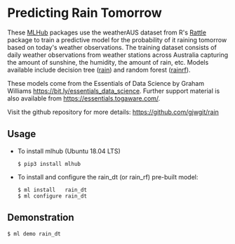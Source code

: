 Predicting Rain Tomorrow
========================

These [MLHub](https://mlhub.ai) packages use the weatherAUS dataset
from R's [Rattle](https://rattle.togaware.com) package to train a
predictive model for the probability of it raining tomorrow based on
today's weather observations. The training dataset consists of daily
weather observations from weather stations across Australia capturing
the amount of sunshine, the humidity, the amount of rain, etc. Models
available include decision tree
([rain](https://github.com/gjwgit/rain/rain_dt.md)) and random forest
([rainrf](https://github.com/gjwgit/rain/rain_rf.md)).

These models come from the Essentials of Data Science by Graham
Williams <https://bit.ly/essentials_data_science>. Further support
material is also available from <https://essentials.togaware.com/>.

Visit the github repository for more details:
<https://github.com/gjwgit/rain>

Usage
-----

- To install mlhub (Ubuntu 18.04 LTS)

  ```shell
  $ pip3 install mlhub
  ```

- To install and configure the rain_dt (or rain_rf) pre-built model:

  ```shell
  $ ml install   rain_dt
  $ ml configure rain_dt
  ```

Demonstration
-------------

```console
$ ml demo rain_dt
```

